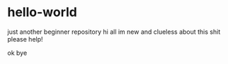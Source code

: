 # hello-world
just another beginner repository
hi all
im new and clueless about this shit
please help! 

ok bye 
